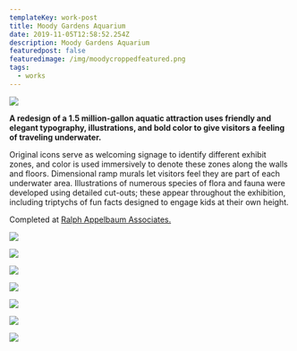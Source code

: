 ```yaml
---
templateKey: work-post
title: Moody Gardens Aquarium
date: 2019-11-05T12:58:52.254Z
description: Moody Gardens Aquarium
featuredpost: false
featuredimage: /img/moodycroppedfeatured.png
tags:
  - works
---
```

![](/img/moody1.png)

**A redesign of a 1.5 million-gallon aquatic attraction uses friendly and elegant typography, illustrations, and bold color to give visitors a feeling of traveling underwater.**

Original icons serve as welcoming signage to identify different exhibit zones, and color is used immersively to denote these zones along the walls and floors. Dimensional ramp murals let visitors feel they are part of each underwater area. Illustrations of numerous species of flora and fauna were developed using detailed cut-outs; these appear throughout the exhibition, including triptychs of fun facts designed to engage kids at their own height.

Completed at [Ralph Appelbaum Associates.](http://www.raany.com/)

![](/img/moody2.png)

![](/img/moody3.gif)

![](/img/moody4.png)

![](/img/moody5.png)

![](/img/moody6.png)

![](/img/moody7.png)

![](/img/moody8.png)
